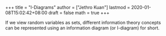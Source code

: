 +++
title = "I-Diagrams"
author = ["Jethro Kuan"]
lastmod = 2020-01-08T15:02:42+08:00
draft = false
math = true
+++

If we view random variables as sets, different information theory
concepts can be represented using an information diagram (or I-diagram)
for short.
